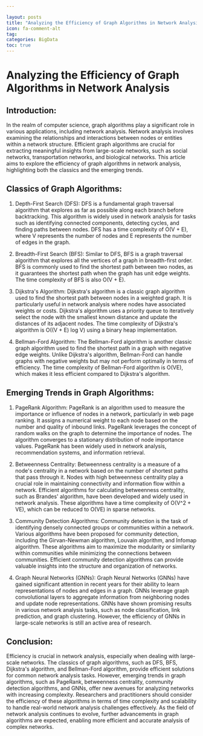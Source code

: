 ```yaml
---

layout: posts
title: "Analyzing the Efficiency of Graph Algorithms in Network Analysis"
icon: fa-comment-alt
tag:      
categories: BigData
toc: true
---
```




# Analyzing the Efficiency of Graph Algorithms in Network Analysis

## Introduction:

In the realm of computer science, graph algorithms play a significant role in various applications, including network analysis. Network analysis involves examining the relationships and interactions between nodes or entities within a network structure. Efficient graph algorithms are crucial for extracting meaningful insights from large-scale networks, such as social networks, transportation networks, and biological networks. This article aims to explore the efficiency of graph algorithms in network analysis, highlighting both the classics and the emerging trends.

## Classics of Graph Algorithms:

1. Depth-First Search (DFS):
DFS is a fundamental graph traversal algorithm that explores as far as possible along each branch before backtracking. This algorithm is widely used in network analysis for tasks such as identifying connected components, detecting cycles, and finding paths between nodes. DFS has a time complexity of O(V + E), where V represents the number of nodes and E represents the number of edges in the graph.

2. Breadth-First Search (BFS):
Similar to DFS, BFS is a graph traversal algorithm that explores all the vertices of a graph in breadth-first order. BFS is commonly used to find the shortest path between two nodes, as it guarantees the shortest path when the graph has unit edge weights. The time complexity of BFS is also O(V + E).

3. Dijkstra's Algorithm:
Dijkstra's algorithm is a classic graph algorithm used to find the shortest path between nodes in a weighted graph. It is particularly useful in network analysis where nodes have associated weights or costs. Dijkstra's algorithm uses a priority queue to iteratively select the node with the smallest known distance and update the distances of its adjacent nodes. The time complexity of Dijkstra's algorithm is O((V + E) log V) using a binary heap implementation.

4. Bellman-Ford Algorithm:
The Bellman-Ford algorithm is another classic graph algorithm used to find the shortest path in a graph with negative edge weights. Unlike Dijkstra's algorithm, Bellman-Ford can handle graphs with negative weights but may not perform optimally in terms of efficiency. The time complexity of Bellman-Ford algorithm is O(VE), which makes it less efficient compared to Dijkstra's algorithm.

## Emerging Trends in Graph Algorithms:

1. PageRank Algorithm:
PageRank is an algorithm used to measure the importance or influence of nodes in a network, particularly in web page ranking. It assigns a numerical weight to each node based on the number and quality of inbound links. PageRank leverages the concept of random walks on the graph to determine the importance of nodes. The algorithm converges to a stationary distribution of node importance values. PageRank has been widely used in network analysis, recommendation systems, and information retrieval.

2. Betweenness Centrality:
Betweenness centrality is a measure of a node's centrality in a network based on the number of shortest paths that pass through it. Nodes with high betweenness centrality play a crucial role in maintaining connectivity and information flow within a network. Efficient algorithms for calculating betweenness centrality, such as Brandes' algorithm, have been developed and widely used in network analysis. These algorithms have a time complexity of O(V^2 + VE), which can be reduced to O(VE) in sparse networks.

3. Community Detection Algorithms:
Community detection is the task of identifying densely connected groups or communities within a network. Various algorithms have been proposed for community detection, including the Girvan-Newman algorithm, Louvain algorithm, and Infomap algorithm. These algorithms aim to maximize the modularity or similarity within communities while minimizing the connections between communities. Efficient community detection algorithms can provide valuable insights into the structure and organization of networks.

4. Graph Neural Networks (GNNs):
Graph Neural Networks (GNNs) have gained significant attention in recent years for their ability to learn representations of nodes and edges in a graph. GNNs leverage graph convolutional layers to aggregate information from neighboring nodes and update node representations. GNNs have shown promising results in various network analysis tasks, such as node classification, link prediction, and graph clustering. However, the efficiency of GNNs in large-scale networks is still an active area of research.

## Conclusion:

Efficiency is crucial in network analysis, especially when dealing with large-scale networks. The classics of graph algorithms, such as DFS, BFS, Dijkstra's algorithm, and Bellman-Ford algorithm, provide efficient solutions for common network analysis tasks. However, emerging trends in graph algorithms, such as PageRank, betweenness centrality, community detection algorithms, and GNNs, offer new avenues for analyzing networks with increasing complexity. Researchers and practitioners should consider the efficiency of these algorithms in terms of time complexity and scalability to handle real-world network analysis challenges effectively. As the field of network analysis continues to evolve, further advancements in graph algorithms are expected, enabling more efficient and accurate analysis of complex networks.
